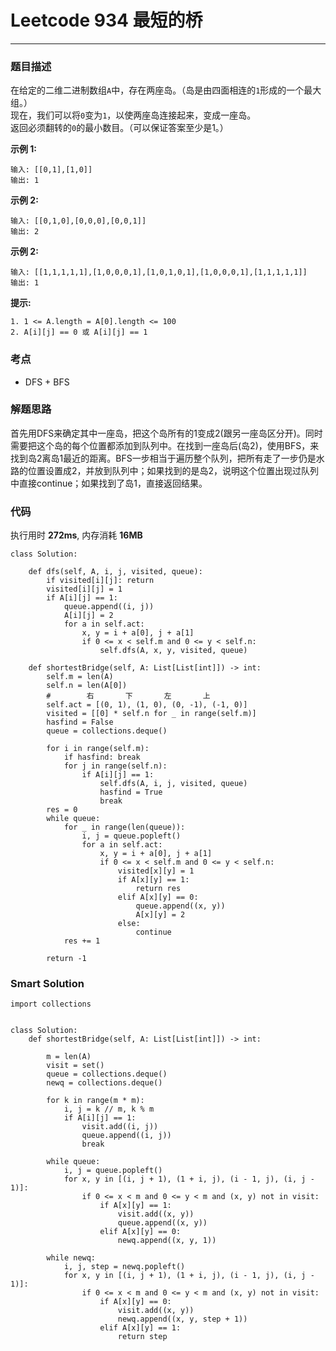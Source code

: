 # Leetcode 934 最短的桥
***
### 题目描述
在给定的二维二进制数组`A`中，存在两座岛。（岛是由四面相连的`1`形成的一个最大组。）  
现在，我们可以将`0`变为`1`，以使两座岛连接起来，变成一座岛。  
返回必须翻转的`0`的最小数目。（可以保证答案至少是1。）


**示例 1:**   
	
	输入: [[0,1],[1,0]]
	输出: 1
	
	   	 
**示例 2:**   
	
	输入: [[0,1,0],[0,0,0],[0,0,1]]
	输出: 2

**示例 2:**   
	
	输入: [[1,1,1,1,1],[1,0,0,0,1],[1,0,1,0,1],[1,0,0,0,1],[1,1,1,1,1]]
	输出: 1
	
**提示:**   
	
	1. 1 <= A.length = A[0].length <= 100
	2. A[i][j] == 0 或 A[i][j] == 1
	


### 考点

* DFS + BFS

### 解题思路

首先用DFS来确定其中一座岛，把这个岛所有的1变成2(跟另一座岛区分开)。同时需要把这个岛的每个位置都添加到队列中。在找到一座岛后(岛2)，使用BFS，来找到岛2离岛1最近的距离。BFS一步相当于遍历整个队列，把所有走了一步仍是水路的位置设置成2，并放到队列中；如果找到的是岛2，说明这个位置出现过队列中直接continue；如果找到了岛1，直接返回结果。

### 代码  
执行用时 **272ms**, 内存消耗 **16MB**

```
class Solution:

    def dfs(self, A, i, j, visited, queue):
        if visited[i][j]: return
        visited[i][j] = 1
        if A[i][j] == 1:
            queue.append((i, j))
            A[i][j] = 2
            for a in self.act:
                x, y = i + a[0], j + a[1]
                if 0 <= x < self.m and 0 <= y < self.n:
                    self.dfs(A, x, y, visited, queue)

    def shortestBridge(self, A: List[List[int]]) -> int:
        self.m = len(A)
        self.n = len(A[0])
        #        右       下       左       上
        self.act = [(0, 1), (1, 0), (0, -1), (-1, 0)]
        visited = [[0] * self.n for _ in range(self.m)]
        hasfind = False
        queue = collections.deque()

        for i in range(self.m):
            if hasfind: break
            for j in range(self.n):
                if A[i][j] == 1:
                    self.dfs(A, i, j, visited, queue)
                    hasfind = True
                    break
        res = 0
        while queue:
            for _ in range(len(queue)):
                i, j = queue.popleft()
                for a in self.act:
                    x, y = i + a[0], j + a[1]
                    if 0 <= x < self.m and 0 <= y < self.n:
                        visited[x][y] = 1
                        if A[x][y] == 1:
                            return res
                        elif A[x][y] == 0:
                            queue.append((x, y))
                            A[x][y] = 2
                        else:
                            continue
            res += 1

        return -1
```

### Smart Solution

```
import collections


class Solution:
    def shortestBridge(self, A: List[List[int]]) -> int:

        m = len(A)
        visit = set()
        queue = collections.deque()
        newq = collections.deque()

        for k in range(m * m):
            i, j = k // m, k % m
            if A[i][j] == 1:
                visit.add((i, j))
                queue.append((i, j))
                break

        while queue:
            i, j = queue.popleft()
            for x, y in [(i, j + 1), (1 + i, j), (i - 1, j), (i, j - 1)]:
                if 0 <= x < m and 0 <= y < m and (x, y) not in visit:
                    if A[x][y] == 1:
                        visit.add((x, y))
                        queue.append((x, y))
                    elif A[x][y] == 0:
                        newq.append((x, y, 1))

        while newq:
            i, j, step = newq.popleft()
            for x, y in [(i, j + 1), (1 + i, j), (i - 1, j), (i, j - 1)]:
                if 0 <= x < m and 0 <= y < m and (x, y) not in visit:
                    if A[x][y] == 0:
                        visit.add((x, y))
                        newq.append((x, y, step + 1))
                    elif A[x][y] == 1:
                        return step
```


	